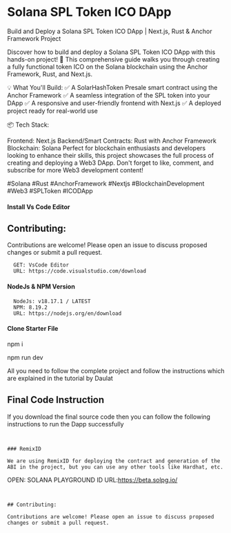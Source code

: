 # Solana SPL Token ICO DApp

Build and Deploy a Solana SPL Token ICO DApp | Next.js, Rust & Anchor Framework Project

Discover how to build and deploy a Solana SPL Token ICO DApp with this hands-on project! 🚀 This comprehensive guide walks you through creating a fully functional token ICO on the Solana blockchain using the Anchor Framework, Rust, and Next.js.

💡 What You'll Build:
✅ A SolarHashToken Presale smart contract using the Anchor Framework
✅ A seamless integration of the SPL token into your DApp
✅ A responsive and user-friendly frontend with Next.js
✅ A deployed project ready for real-world use

📦 Tech Stack:

Frontend: Next.js
Backend/Smart Contracts: Rust with Anchor Framework
Blockchain: Solana
Perfect for blockchain enthusiasts and developers looking to enhance their skills, this project showcases the full process of creating and deploying a Web3 DApp. Don't forget to like, comment, and subscribe for more Web3 development content!

#Solana #Rust #AnchorFramework #Nextjs #BlockchainDevelopment #Web3 #SPLToken #ICODApp

#### Install Vs Code Editor

## Contributing:

Contributions are welcome! Please open an issue to discuss proposed changes or submit a pull request.

```
  GET: VsCode Editor
  URL: https://code.visualstudio.com/download
```

#### NodeJs & NPM Version

```
  NodeJs: v18.17.1 / LATEST
  NPM: 8.19.2
  URL: https://nodejs.org/en/download
```

#### Clone Starter File


npm i

npm run dev

All you need to follow the complete project and follow the instructions which are explained in the tutorial by Daulat

## Final Code Instruction

If you download the final source code then you can follow the following instructions to run the Dapp successfully

```


### RemixID

We are using RemixID for deploying the contract and generation of the ABI in the project, but you can use any other tools like Hardhat, etc.

```

OPEN: SOLANA PLAYGROUND ID
URL:https://beta.solpg.io/

```


## Contributing:

Contributions are welcome! Please open an issue to discuss proposed changes or submit a pull request.
```
